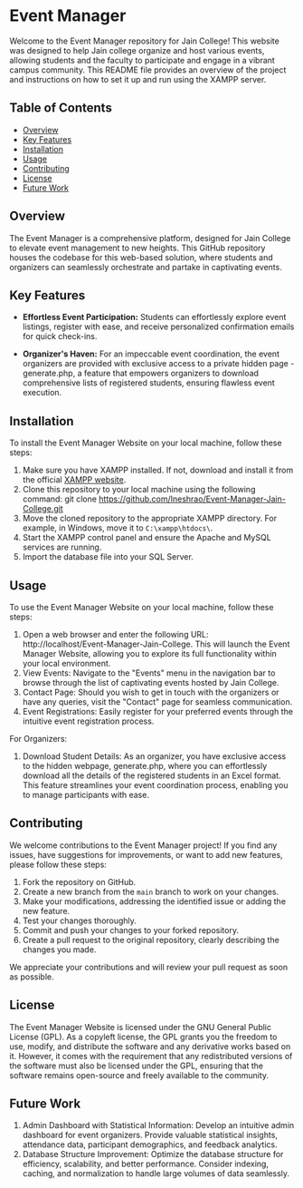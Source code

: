 # Event Manager 
Welcome to the Event Manager repository for Jain College! This website was designed to help Jain college organize and host various events, allowing students and the faculty to participate and engage in a vibrant campus community. This README file provides an overview of the project and instructions on how to set it up and run using the XAMPP server.

## Table of Contents
- [Overview](#overview)
- [Key Features](#key-features)
- [Installation](#installation)
- [Usage](#usage)
- [Contributing](#contributing)
- [License](#license)
- [Future Work](#future-work)

## Overview

The Event Manager is a comprehensive platform, designed for Jain College to elevate event management to new heights. This GitHub repository houses the codebase for this web-based solution, where students and organizers can seamlessly orchestrate and partake in captivating events. 

## Key Features

- **Effortless Event Participation:** Students can effortlessly explore event listings, register with ease, and receive personalized confirmation emails for quick check-ins.

- **Organizer's Haven:** For an impeccable event coordination, the event organizers are provided with exclusive access to a private hidden page - generate.php, a feature that empowers organizers to download comprehensive lists of registered students, ensuring flawless event execution.


## Installation

To install the Event Manager Website on your local machine, follow these steps:

1. Make sure you have XAMPP installed. If not, download and install it from the official [XAMPP website](https://www.apachefriends.org/index.html).
2. Clone this repository to your local machine using the following command: git clone https://github.com/Ineshrao/Event-Manager-Jain-College.git
3. Move the cloned repository to the appropriate XAMPP directory. For example, in Windows, move it to `C:\xampp\htdocs\`.
4. Start the XAMPP control panel and ensure the Apache and MySQL services are running.
5. Import the database file into your SQL Server.

## Usage

To use the Event Manager Website on your local machine, follow these steps:

1. Open a web browser and enter the following URL: http://localhost/Event-Manager-Jain-College. This will launch the Event Manager Website, allowing you to explore its full functionality within your local environment.
2. View Events: Navigate to the "Events" menu in the navigation bar to browse through the list of captivating events hosted by Jain College.
3. Contact Page: Should you wish to get in touch with the organizers or have any queries, visit the "Contact" page for seamless communication.
4. Event Registrations: Easily register for your preferred events through the intuitive event registration process.

For Organizers:

1. Download Student Details: As an organizer, you have exclusive access to the hidden webpage, generate.php, where you can effortlessly download all the details of the registered students in an Excel format. This feature streamlines your event coordination process, enabling you to manage participants with ease.

## Contributing

We welcome contributions to the Event Manager project! If you find any issues, have suggestions for improvements, or want to add new features, please follow these steps:

1. Fork the repository on GitHub.
2. Create a new branch from the `main` branch to work on your changes.
3. Make your modifications, addressing the identified issue or adding the new feature.
4. Test your changes thoroughly.
5. Commit and push your changes to your forked repository.
6. Create a pull request to the original repository, clearly describing the changes you made.

We appreciate your contributions and will review your pull request as soon as possible.

## License

The Event Manager Website is licensed under the GNU General Public License (GPL). As a copyleft license, the GPL grants you the freedom to use, modify, and distribute the software and any derivative works based on it. However, it comes with the requirement that any redistributed versions of the software must also be licensed under the GPL, ensuring that the software remains open-source and freely available to the community. 

## Future Work

1. Admin Dashboard with Statistical Information: Develop an intuitive admin dashboard for event organizers. Provide valuable statistical insights, attendance data, participant demographics, and feedback analytics.
2. Database Structure Improvement: Optimize the database structure for efficiency, scalability, and better performance. Consider indexing, caching, and normalization to handle large volumes of data seamlessly.
